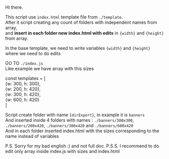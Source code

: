 Hi there.

This script use <code>index.html</code> template file from <code>./template</code>. <br />
After it script creating any count of folders with independent names from array, <br />
and <strong>insert in each folder new index.html with edits</strong> in <code>{width}</code> and <code>{height}</code> from array.<br />

In the base template, we need to write variables <code>{width}</code> and <code>{height}</code> where we need to do edits <br />

GO TO <code>./index.js</code> <br />
Like example we have array with this sizes<br />

const templates = [ <br />
    {w: 300, h: 300}, <br />
    {w: 200, h: 420}, <br />
    {w: 300, h: 420}, <br />
    {w: 600, h: 420} <br />
]

Script create folder with name <code>{dirExport}</code>, in example it is <code>banners</code> <br />
And inserted inside 4 folders with names : <code>./banners/300x300</code>, <code>./banners/200x420</code>, <code>./banners/300x420</code> and <code>./banners/600x420</code> <br />
And in each folder inserted index.html with the sizes corresponding to the name instead of variables

P.S. Sorry for my bad english :) and not full doc.
P.S.S. I recommend to do edit only array inside index.js with sizes and  index.html
